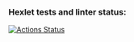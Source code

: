 ### Hexlet tests and linter status:
[![Actions Status](https://github.com/RaakzBlanvod/frontend-project-46/actions/workflows/hexlet-check.yml/badge.svg)](https://github.com/RaakzBlanvod/frontend-project-46/actions)
